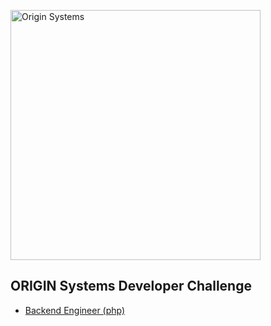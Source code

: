 <a href="https://originsysglobal.com" target="_blank"><img width="400" src="https://www.originsysglobal.com/wp-content/uploads/2023/03/origin-logo.jpg" alt="Origin Systems"></a>

## ORIGIN Systems Developer Challenge

- [Backend Engineer (php)](BE-PHP.md)
